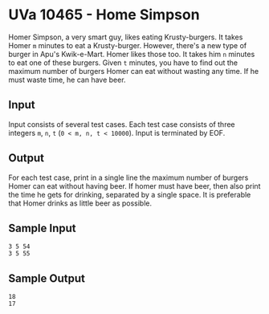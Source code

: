 # UVa 10465 - Home Simpson

Homer Simpson, a very smart guy, likes eating Krusty-burgers. It takes
Homer `m` minutes to eat a Krusty-burger. However, there's a new type
of burger in Apu's Kwik-e-Mart. Homer likes those too. It takes him `n`
minutes to eat one of these burgers. Given `t` minutes, you have to find out
the maximum number of burgers Homer can eat without wasting any time.
If he must waste time, he can have beer.

## Input

Input consists of several test cases. Each test case consists of three integers
`m`, `n`, `t` (`0 < m, n, t < 10000`). Input is terminated by EOF.

## Output

For each test case, print in a single line the maximum number of burgers
Homer can eat without having beer. If homer must have beer, then also
print the time he gets for drinking, separated by a single space. It is preferable that Homer drinks as little beer as possible.

## Sample Input

    3 5 54
    3 5 55

## Sample Output

    18
    17